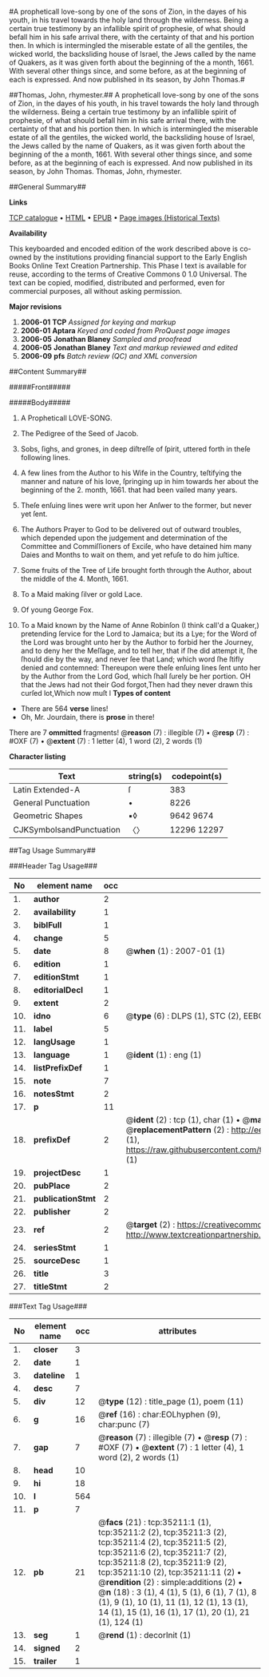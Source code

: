#A propheticall love-song by one of the sons of Zion, in the dayes of his youth, in his travel towards the holy land through the wilderness. Being a certain true testimony by an infallible spirit of prophesie, of what should befall him in his safe arrival there, with the certainty of that and his portion then. In which is intermingled the miserable estate of all the gentiles, the wicked world, the backsliding house of Israel, the Jews called by the name of Quakers, as it was given forth about the beginning of the a month, 1661. With several other things since, and some before, as at the beginning of each is expressed. And now published in its season, by John Thomas.#

##Thomas, John, rhymester.##
A propheticall love-song by one of the sons of Zion, in the dayes of his youth, in his travel towards the holy land through the wilderness. Being a certain true testimony by an infallible spirit of prophesie, of what should befall him in his safe arrival there, with the certainty of that and his portion then. In which is intermingled the miserable estate of all the gentiles, the wicked world, the backsliding house of Israel, the Jews called by the name of Quakers, as it was given forth about the beginning of the a month, 1661. With several other things since, and some before, as at the beginning of each is expressed. And now published in its season, by John Thomas.
Thomas, John, rhymester.

##General Summary##

**Links**

[TCP catalogue](http://www.ota.ox.ac.uk/tcp/)  • 
[HTML](http://tei.it.ox.ac.uk/tcp/Texts-HTML/free/A64/A64550.html)  • 
[EPUB](http://tei.it.ox.ac.uk/tcp/Texts-EPUB/free/A64/A64550.epub) • 
[Page images (Historical Texts)](https://data.historicaltexts.jisc.ac.uk/view?pubId=eebo-99830757e&pageId=eebo-99830757e-35211-1)

**Availability**

This keyboarded and encoded edition of the
	       work described above is co-owned by the institutions
	       providing financial support to the Early English Books
	       Online Text Creation Partnership. This Phase I text is
	       available for reuse, according to the terms of Creative
	       Commons 0 1.0 Universal. The text can be copied,
	       modified, distributed and performed, even for
	       commercial purposes, all without asking permission.

**Major revisions**

1. __2006-01__ __TCP__ *Assigned for keying and markup*
1. __2006-01__ __Aptara__ *Keyed and coded from ProQuest page images*
1. __2006-05__ __Jonathan Blaney__ *Sampled and proofread*
1. __2006-05__ __Jonathan Blaney__ *Text and markup reviewed and edited*
1. __2006-09__ __pfs__ *Batch review (QC) and XML conversion*

##Content Summary##

#####Front#####

#####Body#####

1. A Propheticall
LOVE-SONG.

1. The Pedigree of the Seed of Jacob.

1. Sobs, ſighs, and grones, in deep diſtreſſe of
ſpirit, uttered forth in theſe following
lines.

1. A few lines from the Author to his Wife in
the Country, teſtifying the manner and nature
of his love, ſpringing up in him towards
her about the beginning of the 2.
month, 1661. that had been vailed many
years.

1. Theſe enſuing lines were writ upon her Anſwer
to the former, but never yet ſent.

1. The Authors Prayer to God to be delivered out
of outward troubles, which depended upon
the judgement and determination of the
Committee and Commiſſioners of Exciſe,
who have detained him many Daies and
Months to wait on them, and yet refuſe to
do him juſtice.

1. Some fruits of the Tree of Life brought forth
through the Author, about the middle of
the 4. Month, 1661.

1. To a Maid making ſilver or gold Lace.

1. Of young George Fox.

1. To a Maid known by the Name of
Anne Robinſon (I think call'd a
Quaker,) pretending ſervice for the
Lord to Jamaica; but its a Lye; for
the Word of the Lord was brought
unto her by the Author to forbid her
the Journey, and to deny her the Meſſage,
and to tell her, that if ſhe did attempt
it, ſhe ſhould die by the way, and
never ſee that Land; which word ſhe
ſtifly denied and contemned: Thereupon
were theſe enſuing lines ſent unto
her by the Author from the Lord
God, which ſhall ſurely be her portion.
OH that the Jews had not their God forgot,Then had they never drawn this curſed lot,Which now muſt l
**Types of content**

  * There are 564 **verse** lines!
  * Oh, Mr. Jourdain, there is **prose** in there!

There are 7 **ommitted** fragments! 
 @__reason__ (7) : illegible (7)  •  @__resp__ (7) : #OXF (7)  •  @__extent__ (7) : 1 letter (4), 1 word (2), 2 words (1)

**Character listing**


|Text|string(s)|codepoint(s)|
|---|---|---|
|Latin Extended-A|ſ|383|
|General Punctuation|•|8226|
|Geometric Shapes|▪◊|9642 9674|
|CJKSymbolsandPunctuation|〈〉|12296 12297|

##Tag Usage Summary##

###Header Tag Usage###

|No|element name|occ|attributes|
|---|---|---|---|
|1.|__author__|2||
|2.|__availability__|1||
|3.|__biblFull__|1||
|4.|__change__|5||
|5.|__date__|8| @__when__ (1) : 2007-01 (1)|
|6.|__edition__|1||
|7.|__editionStmt__|1||
|8.|__editorialDecl__|1||
|9.|__extent__|2||
|10.|__idno__|6| @__type__ (6) : DLPS (1), STC (2), EEBO-CITATION (1), PROQUEST (1), VID (1)|
|11.|__label__|5||
|12.|__langUsage__|1||
|13.|__language__|1| @__ident__ (1) : eng (1)|
|14.|__listPrefixDef__|1||
|15.|__note__|7||
|16.|__notesStmt__|2||
|17.|__p__|11||
|18.|__prefixDef__|2| @__ident__ (2) : tcp (1), char (1)  •  @__matchPattern__ (2) : ([0-9\-]+):([0-9IVX]+) (1), (.+) (1)  •  @__replacementPattern__ (2) : http://eebo.chadwyck.com/downloadtiff?vid=$1&page=$2 (1), https://raw.githubusercontent.com/textcreationpartnership/Texts/master/tcpchars.xml#$1 (1)|
|19.|__projectDesc__|1||
|20.|__pubPlace__|2||
|21.|__publicationStmt__|2||
|22.|__publisher__|2||
|23.|__ref__|2| @__target__ (2) : https://creativecommons.org/publicdomain/zero/1.0/ (1), http://www.textcreationpartnership.org/docs/. (1)|
|24.|__seriesStmt__|1||
|25.|__sourceDesc__|1||
|26.|__title__|3||
|27.|__titleStmt__|2||


###Text Tag Usage###

|No|element name|occ|attributes|
|---|---|---|---|
|1.|__closer__|3||
|2.|__date__|1||
|3.|__dateline__|1||
|4.|__desc__|7||
|5.|__div__|12| @__type__ (12) : title_page (1), poem (11)|
|6.|__g__|16| @__ref__ (16) : char:EOLhyphen (9), char:punc (7)|
|7.|__gap__|7| @__reason__ (7) : illegible (7)  •  @__resp__ (7) : #OXF (7)  •  @__extent__ (7) : 1 letter (4), 1 word (2), 2 words (1)|
|8.|__head__|10||
|9.|__hi__|18||
|10.|__l__|564||
|11.|__p__|7||
|12.|__pb__|21| @__facs__ (21) : tcp:35211:1 (1), tcp:35211:2 (2), tcp:35211:3 (2), tcp:35211:4 (2), tcp:35211:5 (2), tcp:35211:6 (2), tcp:35211:7 (2), tcp:35211:8 (2), tcp:35211:9 (2), tcp:35211:10 (2), tcp:35211:11 (2)  •  @__rendition__ (2) : simple:additions (2)  •  @__n__ (18) : 3 (1), 4 (1), 5 (1), 6 (1), 7 (1), 8 (1), 9 (1), 10 (1), 11 (1), 12 (1), 13 (1), 14 (1), 15 (1), 16 (1), 17 (1), 20 (1), 21 (1), 124 (1)|
|13.|__seg__|1| @__rend__ (1) : decorInit (1)|
|14.|__signed__|2||
|15.|__trailer__|1||
